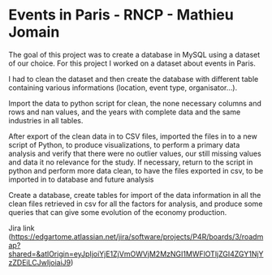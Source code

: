 # Events in Paris - RNCP - Mathieu Jomain

The goal of this project was to create a database in MySQL using a dataset of our choice.
For this project I worked on a dataset about events in Paris.

I had to clean the dataset and then create the database with different table containing various informations (location, event type, organisator...).



Import the data to python script for clean, the none necessary columns and rows and nan values, and the years with complete data and the same industries in all tables.

After export of the clean data in to CSV files, imported the files in to a new script of Python, to produce visualizations, to perform a primary data analysis and verify that there were no outlier values, our still missing values and data it no relevance for the study. If necessary, return to the script in python and perform more data clean, to have the files exported in csv, to be imported in to database and future analysis

Create a database, create tables for import of the data information in all the clean files retrieved in csv for all the factors for analysis, and produce some queries that can give some evolution of the economy production.

Jira link (https://edgartome.atlassian.net/jira/software/projects/P4R/boards/3/roadmap?shared=&atlOrigin=eyJpIjoiYjE1ZjVmOWVjM2MzNGI1MWFlOTljZGI4ZGY1NjYzZDEiLCJwIjoiaiJ9)
